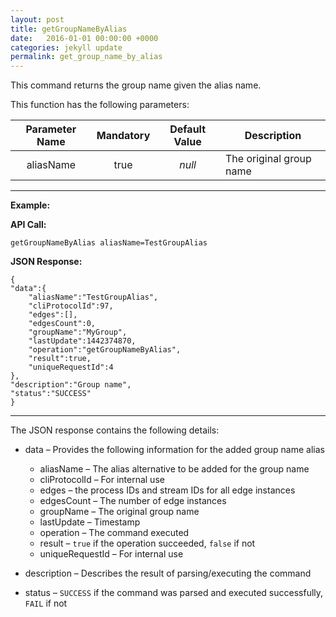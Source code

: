 ```yaml
---
layout: post
title: getGroupNameByAlias
date:   2016-01-01 00:00:00 +0000
categories: jekyll update
permalink: get_group_name_by_alias
---
```


This command returns the group name given the alias name.

This function has the following parameters:

| **Parameter Name** | **Mandatory** | **Default Value** | **Description**         |
| :----------------: | :-----------: | :---------------: | ----------------------- |
|     aliasName      |     true      |      *null*       | The original group name |

------

**Example:**

**API Call:**

``` 
getGroupNameByAlias aliasName=TestGroupAlias
```

**JSON Response:**

``` 
{
"data":{
    "aliasName":"TestGroupAlias",
    "cliProtocolId":97,
    "edges":[],
    "edgesCount":0,
    "groupName":"MyGroup",
    "lastUpdate":1442374870,
    "operation":"getGroupNameByAlias",
    "result":true,
    "uniqueRequestId":4
},
"description":"Group name",
"status":"SUCCESS"
}
```

------

The JSON response contains the following details:

- data – Provides the following information for the added group name alias
  
  - aliasName – The alias alternative to be added for the group name
  - cliProtocolId – For internal use
  - edges – the process IDs and stream IDs for all edge instances
  - edgesCount – The number of edge instances
  - groupName – The original group name
  - lastUpdate – Timestamp
  - operation – The command executed
  - result – `true` if the operation succeeded, `false` if not
  - uniqueRequestId – For internal use
  
- description – Describes the result of parsing/executing the command
  
- status – `SUCCESS` if the command was parsed and executed successfully, `FAIL` if not
  
  ​
